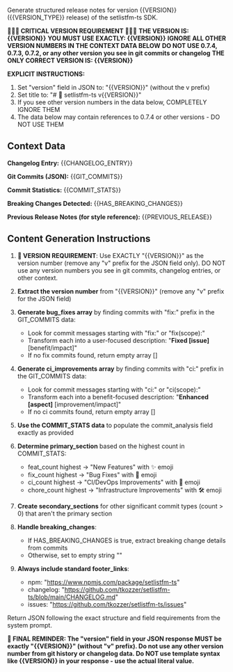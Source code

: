 Generate structured release notes for version {{VERSION}} ({{VERSION_TYPE}} release) of the setlistfm-ts SDK.

**🚨🚨🚨 CRITICAL VERSION REQUIREMENT 🚨🚨🚨**
**THE VERSION IS: {{VERSION}}**
**YOU MUST USE EXACTLY: {{VERSION}}**
**IGNORE ALL OTHER VERSION NUMBERS IN THE CONTEXT DATA BELOW**
**DO NOT USE 0.7.4, 0.7.3, 0.7.2, or any other version you see in git commits or changelog**
**THE ONLY CORRECT VERSION IS: {{VERSION}}**

**EXPLICIT INSTRUCTIONS:**

1. Set "version" field in JSON to: "{{VERSION}}" (without the v prefix)
2. Set title to: "# 🎉 setlistfm-ts v{{VERSION}}"
3. If you see other version numbers in the data below, COMPLETELY IGNORE THEM
4. The data below may contain references to 0.7.4 or other versions - DO NOT USE THEM

## Context Data

**Changelog Entry:**
{{CHANGELOG_ENTRY}}

**Git Commits (JSON):**
{{GIT_COMMITS}}

**Commit Statistics:**
{{COMMIT_STATS}}

**Breaking Changes Detected:** {{HAS_BREAKING_CHANGES}}

**Previous Release Notes (for style reference):**
{{PREVIOUS_RELEASE}}

## Content Generation Instructions

1. **🎯 VERSION REQUIREMENT**: Use EXACTLY "{{VERSION}}" as the version number (remove any "v" prefix for the JSON field only). DO NOT use any version numbers you see in git commits, changelog entries, or other context.

2. **Extract the version number** from "{{VERSION}}" (remove any "v" prefix for the JSON field)

3. **Generate bug_fixes array** by finding commits with "fix:" prefix in the GIT_COMMITS data:

   - Look for commit messages starting with "fix:" or "fix(scope):"
   - Transform each into a user-focused description: "**Fixed [issue]** [benefit/impact]"
   - If no fix commits found, return empty array []

4. **Generate ci_improvements array** by finding commits with "ci:" prefix in the GIT_COMMITS data:

   - Look for commit messages starting with "ci:" or "ci(scope):"
   - Transform each into a benefit-focused description: "**Enhanced [aspect]** [improvement/impact]"
   - If no ci commits found, return empty array []

5. **Use the COMMIT_STATS data** to populate the commit_analysis field exactly as provided

6. **Determine primary_section** based on the highest count in COMMIT_STATS:

   - feat_count highest → "New Features" with ✨ emoji
   - fix_count highest → "Bug Fixes" with 🐛 emoji
   - ci_count highest → "CI/DevOps Improvements" with 🤖 emoji
   - chore_count highest → "Infrastructure Improvements" with 🛠️ emoji

7. **Create secondary_sections** for other significant commit types (count > 0) that aren't the primary section

8. **Handle breaking_changes**:

   - If HAS_BREAKING_CHANGES is true, extract breaking change details from commits
   - Otherwise, set to empty string ""

9. **Always include standard footer_links**:
   - npm: "https://www.npmjs.com/package/setlistfm-ts"
   - changelog: "https://github.com/tkozzer/setlistfm-ts/blob/main/CHANGELOG.md"
   - issues: "https://github.com/tkozzer/setlistfm-ts/issues"

Return JSON following the exact structure and field requirements from the system prompt.

**🚨 FINAL REMINDER: The "version" field in your JSON response MUST be exactly "{{VERSION}}" (without "v" prefix). Do not use any other version number from git history or changelog data. Do NOT use template syntax like {{VERSION}} in your response - use the actual literal value.**
